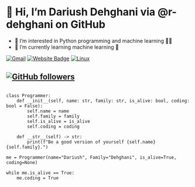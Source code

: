# 👋 Hi, I’m **Dariush Dehghani** via @r-dehghani on GitHub
- 👀 I’m interested in Python programming and machine learning :man_technologist:
- 🌱 I’m currently learning machine learning :brain:

[![Gmail](https://img.shields.io/badge/-Gmail-c14438?style=flat&logo=Gmail&logoColor=white)](mailto:r.dehghani.90@gmail.com)
[![Website Badge](https://img.shields.io/badge/-Website-c14438?style=flat&logo=Google-Chrome&logoColor=white&link=http://www.yakhdoon.ir)](http://www.yakhdoon.ir)
[![Linux](https://svgshare.com/i/Zhy.svg)](https://svgshare.com/i/Zhy.svg)
<!-- [![PyPI download month](https://img.shields.io/pypi/dm/ansicolortags.svg)](https://pypi.python.org/pypi/ansicolortags/) -->
[![GitHub followers](https://img.shields.io/github/followers/Naereen.svg?style=social&label=Follow&maxAge=2592000)](https://github.com/r-dehghani?tab=followers)
---

```

class Programmer:
    def __init__(self, name: str, family: str, is_alive: bool, coding: bool = False):
        self.name = name
        self.family = family
        self.is_alive = is_alive
        self.coding = coding
    
    def __str__(self) -> str:
        print(f"Be a good version of yourself {self.name} {self.family}.")

me = Programmer(name="Dariush", Family="Dehghani", is_alive=True, coding=None)

while me.is_alive == True:
    me.coding = True
```

<!---
r-dehghani/r-dehghani is a ✨ special ✨ repository because its `README.md` (this file) appears on your GitHub profile.
You can click the Preview link to take a look at your changes.
--->
